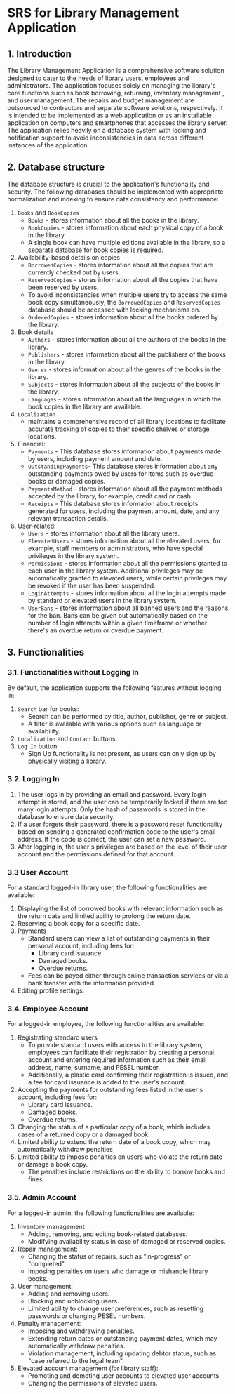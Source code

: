 # SRS for Library Management Application

## 1. Introduction
The Library Management Application is a comprehensive software solution designed to cater to the needs of library users, employees and administrators. The application focuses solely on managing the library's core functions such as book borrowing, returning, inventory management , and user management. The repairs and budget management are outsourced to contractors and separate software solutions, respectively. It is intended to be implemented as a web application or as an installable application on computers and smartphones that accesses the library server. The application relies heavily on a database system with locking and notification support to avoid inconsistencies in data across different instances of the application.
## 2. Database structure
The database structure is crucial to the application's functionality and security. The following databases should be implemented with appropriate normalization and indexing to ensure data consistency and performance:
1. `Books` and `BookCopies` 
	- `Books` - stores information about all the books in the library.
	- `BookCopies` - stores information about each physical copy of a book in the library.
	- A single book can have multiple editions available in the library, so a separate database for book copies is required.
2. Availability-based details on copies
	- `BorrowedCopies` - stores information about all the copies that are currently checked out by users.
	- `ReservedCopies` - stores information about all the copies that have been reserved by users. 
	- To avoid inconsistencies when multiple users try to access the same book copy simultaneously, the `BorrowedCopies` and `ReservedCopies` database should be accessed with locking mechanisms on.
	- `OrderedCopies` - stores information about all the books ordered by the library.
3. Book details
	- `Authors` - stores information about all the authors of the books in the library.
	- `Publishers` - stores information about all the publishers of the books in the library.
	- `Genres` - stores information about all the genres of the books in the library.
	- `Subjects` - stores information about all the subjects of the books in the library.
	- `Languages` - stores information about all the languages in which the book copies in the library are available.
3. `Localization` 
	- maintains a comprehensive record of all library locations to facilitate accurate tracking of copies to their specific shelves or storage locations.
4. Financial:
	- `Payments` - This database stores information about payments made by users, including payment amount and date.
	- `OutstandingPayments`- This database stores information about any outstanding payments owed by users for items such as overdue books or damaged copies.
	- `PaymentsMethod` - stores information about all the payment methods accepted by the library, for example, credit card or cash.
	- `Receipts` - This database stores information about receipts generated for users, including the payment amount, date, and any relevant transaction details.
5. User-related:
	- `Users` - stores information about all the library users.
	- `ElevatedUsers` - stores information about all the elevated users, for example, staff members or administrators, who have special privileges in the library system.
	- `Permissions` - stores information about all the permissions granted to each user in the library system. Additional privileges may be automatically granted to elevated users, while certain privileges may be revoked if the user has been suspended.
	- `LoginAttempts` - stores information about all the login attempts made by standard or elevated users in the library system.
	- `UserBans` - stores information about all banned users and the reasons for the ban. Bans can be given out automatically based on the number of login attempts within a given timeframe or whether there's an overdue return or overdue payment.
## 3. Functionalities

### 3.1. Functionalities without Logging In
By default, the application supports the following features without logging in:
1. `Search` bar for books:
	- Search can be performed by title, author, publisher, genre or subject.
	- A filter is available with various options such as language or availability.
2. `Localization` and `Contact` buttons.
3. `Log In` button:
	- Sign Up functionality is not present, as users can only sign up by physically visiting a library.

### 3.2. Logging In
1. The user logs in by providing an email and password. Every login attempt is stored, and the user can be temporarily locked if there are too many login attempts. Only the hash of passwords is stored in the database to ensure data security.
2. If a user forgets their password, there is a password reset functionality based on sending a generated confirmation code to the user's email address. If the code is correct, the user can set a new password.
3. After logging in, the user's privileges are based on the level of their user account and the permissions defined for that account.

### 3.3 User Account
For a standard logged-in library user, the following functionalities are available:
1. Displaying the list of borrowed books with relevant information such as the return date and limited ability to prolong the return date.
2. Reserving a book copy for a specific date.
3. Payments
	- Standard users can view a list of outstanding payments in their personal account, including fees for:
		- Library card issuance.
		- Damaged books. 
		- Overdue returns.
	- Fees can be payed either through online transaction services or via a bank transfer with the information provided. 
4. Editing profile settings.

### 3.4. Employee Account
For a logged-in employee, the following functionalities are available:
1. Registrating standard users
	- To provide standard users with access to the library system, employees can facilitate their registration by creating a personal account and entering required information such as their email address, name, surname, and PESEL number. 
	- Additionally, a plastic card confirming their registration is issued, and a fee for card issuance is added to the user's account.
2. Accepting the payments for outstanding fees listed in the user's account, including fees for:
	- Library card issuance.
	- Damaged books.
	- Overdue returns.
3. Changing the status of a particular copy of a book, which includes cases of a returned copy or a damaged book.
4. Limited ability to extend the return date of a book copy, which may automatically withdraw penalties
5. Limited ability to impose penalties on users who violate the return date or damage a book copy. 
	- The penalties include restrictions on the ability to borrow books and fines.

### 3.5. Admin Account
For a logged-in admin, the following functionalities are available:
1. Inventory management
	- Adding, removing, and editing book-related databases.
	- Modifying availability status in case of damaged or reserved copies.
2. Repair management:
	- Changing the status of repairs, such as "in-progress" or "completed".
	- Imposing penalties on users who damage or mishandle library books.
3. User management:
	- Adding and removing users.
	- Blocking and unblocking users.
	- Limited ability to change user preferences, such as resetting passwords or changing PESEL numbers.
4. Penalty management:
	- Imposing and withdrawing penalties.
	- Extending return dates or outstanding payment dates, which may automatically withdraw penalties.
	- Violation management, including updating debtor status, such as "case referred to the legal team".
5. Elevated account management (for library staff):
	- Promoting and demoting user accounts to elevated user accounts.
	- Changing the permissions of elevated users.
